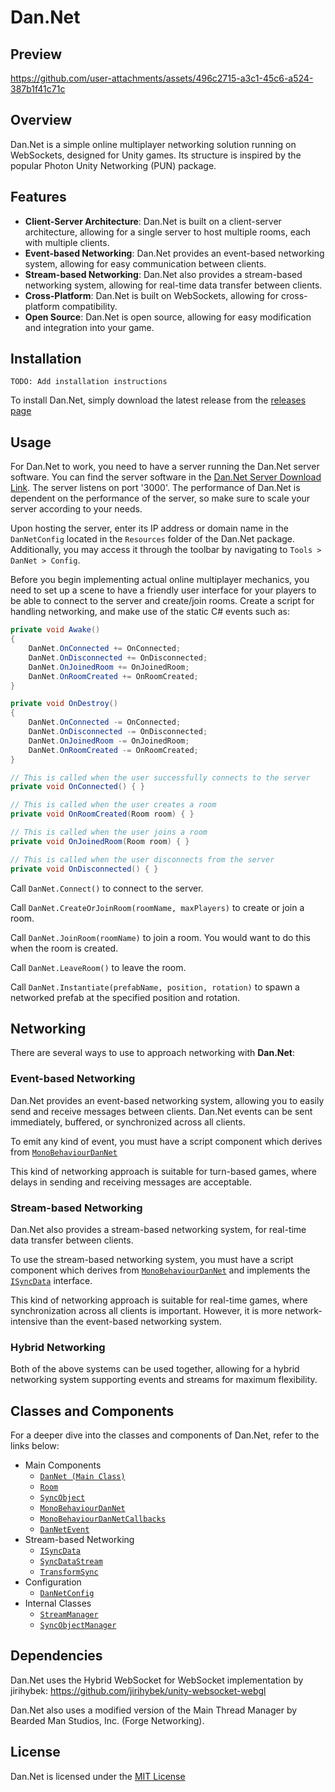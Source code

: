 ﻿# Dan.Net

## Preview

https://github.com/user-attachments/assets/496c2715-a3c1-45c6-a524-387b1f41c71c

## Overview

Dan.Net is a simple online multiplayer networking solution running on WebSockets, designed for Unity games. Its structure
is inspired by the popular Photon Unity Networking (PUN) package.

## Features

- **Client-Server Architecture**: Dan.Net is built on a client-server architecture, allowing for a single server to host multiple rooms, each with multiple clients.
- **Event-based Networking**: Dan.Net provides an event-based networking system, allowing for easy communication between clients.
- **Stream-based Networking**: Dan.Net also provides a stream-based networking system, allowing for real-time data transfer between clients.
- **Cross-Platform**: Dan.Net is built on WebSockets, allowing for cross-platform compatibility.
- **Open Source**: Dan.Net is open source, allowing for easy modification and integration into your game.

## Installation

`TODO: Add installation instructions`

To install Dan.Net, simply download the latest release from the [releases page]()

## Usage

For Dan.Net to work, you need to have a server running the Dan.Net server software. You can find the server software in the [Dan.Net Server Download Link](https://www.danqzq.games/dan-net-server.exe).
The server listens on port '3000'.
The performance of Dan.Net is dependent on the performance of the server, so make sure to scale your server according to your needs.

Upon hosting the server, enter its IP address or domain name in the `DanNetConfig` located in the `Resources` folder of the Dan.Net package.
Additionally, you may access it through the toolbar by navigating to `Tools > DanNet > Config`.

Before you begin implementing actual online multiplayer mechanics, you need to set up a scene to have a friendly user interface for your players
to be able to connect to the server and create/join rooms. Create a script for handling networking, and make use of the static C# events such as:

```csharp
private void Awake()
{
    DanNet.OnConnected += OnConnected;
    DanNet.OnDisconnected += OnDisconnected;
    DanNet.OnJoinedRoom += OnJoinedRoom;
    DanNet.OnRoomCreated += OnRoomCreated;
}

private void OnDestroy()
{
    DanNet.OnConnected -= OnConnected;
    DanNet.OnDisconnected -= OnDisconnected;
    DanNet.OnJoinedRoom -= OnJoinedRoom;
    DanNet.OnRoomCreated -= OnRoomCreated;
}

// This is called when the user successfully connects to the server
private void OnConnected() { }

// This is called when the user creates a room
private void OnRoomCreated(Room room) { }

// This is called when the user joins a room
private void OnJoinedRoom(Room room) { }

// This is called when the user disconnects from the server
private void OnDisconnected() { }
```

Call `DanNet.Connect()` to connect to the server.

Call `DanNet.CreateOrJoinRoom(roomName, maxPlayers)` to create or join a room.

Call `DanNet.JoinRoom(roomName)` to join a room. You would want to do this when the room is created.

Call `DanNet.LeaveRoom()` to leave the room.

Call `DanNet.Instantiate(prefabName, position, rotation)` to spawn a networked prefab at the specified position and rotation.



## Networking

There are several ways to use to approach networking with **Dan.Net**:

### Event-based Networking

Dan.Net provides an event-based networking system, allowing you to easily send and receive messages between clients.
Dan.Net events can be sent immediately, buffered, or synchronized across all clients.

To emit any kind of event, you must have a script component which derives from [`MonoBehaviourDanNet`](Assets/DanNet/Scripts/Runtime/Net/MonoBehaviourDanNet.cs)

This kind of networking approach is suitable for turn-based games, where delays in sending and receiving messages are acceptable.

### Stream-based Networking

Dan.Net also provides a stream-based networking system, for real-time data transfer between clients.

To use the stream-based networking system, you must have a script component which derives from [`MonoBehaviourDanNet`](Assets/DanNet/Scripts/Runtime/Net/MonoBehaviourDanNet.cs) and
implements the [`ISyncData`](Assets/DanNet/Scripts/Runtime/Net/ISyncData.cs) interface.

This kind of networking approach is suitable for real-time games, where synchronization across all clients is important.
However, it is more network-intensive than the event-based networking system.

### Hybrid Networking

Both of the above systems can be used together, allowing for a hybrid networking system supporting
events and streams for maximum flexibility.

## Classes and Components

For a deeper dive into the classes and components of Dan.Net, refer to the links below:
- Main Components
  - [`DanNet (Main Class)`](Assets/DanNet/Scripts/Runtime/Net/DanNet.cs)
  - [`Room`](Assets/DanNet/Scripts/Runtime/Net/Models/Room.cs)
  - [`SyncObject`](Assets/DanNet/Scripts/Runtime/Net/SyncObject.cs)
  - [`MonoBehaviourDanNet`](Assets/DanNet/Scripts/Runtime/Net/MonoBehaviourDanNet.cs)
  - [`MonoBehaviourDanNetCallbacks`](Assets/DanNet/Scripts/Runtime/Net/MonoBehaviourDanNetCallbacks.cs)
  - [`DanNetEvent`](Assets/DanNet/Scripts/Runtime/Net/DanNetEvent.cs)
- Stream-based Networking
  - [`ISyncData`](Assets/DanNet/Scripts/Runtime/Net/ISyncData.cs)
  - [`SyncDataStream`](Assets/DanNet/Scripts/Runtime/Net/SyncDataStream.cs)
  - [`TransformSync`](Assets/DanNet/Scripts/Runtime/Net/TransformSync.cs)
- Configuration
  - [`DanNetConfig`](Assets/DanNet/Scripts/Runtime/Net/DanNetConfig.cs)
- Internal Classes
  - [`StreamManager`](Assets/DanNet/Scripts/Runtime/Net/StreamManager.cs)
  - [`SyncObjectManager`](Assets/DanNet/Scripts/Runtime/Net/SyncObjectManager.cs)

## Dependencies

Dan.Net uses the Hybrid WebSocket for WebSocket implementation by jirihybek: https://github.com/jirihybek/unity-websocket-webgl

Dan.Net also uses a modified version of the Main Thread Manager by Bearded Man Studios, Inc. (Forge Networking).

## License

Dan.Net is licensed under the [MIT License](LICENSE)
